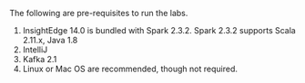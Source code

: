 

The following are pre-requisites to run the labs.

1. InsightEdge 14.0 is bundled with Spark 2.3.2. Spark 2.3.2 supports Scala 2.11.x, Java 1.8
1. IntelliJ
1. Kafka 2.1
1. Linux or Mac OS are recommended, though not required.
